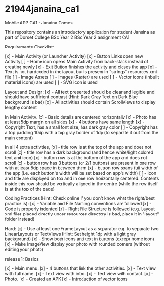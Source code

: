 # 21944janaina_ca1
Mobile APP CA1 - Janaina Gomes


This repository contains an introductory application for student Janaina as part of Dorset College BSc Year 2 BSc Year 2 assignment CA1

Requirements Checklist:


[x] - Main Activity (or Launcher Activity)
[x] - Button Links open new Activity
[ ] - Home icon opens Main Activity from back-stack instead of creating newly
[x] - Exit Button finishes the activity and closes the app
[x] - Text is not hardcoded in the layout but is present in "strings" resources xml file
[ ] - Image Assets
[ ] - Images (Raster) are used
[ ] - Vector icons (inbuilt material icons) are used
[ ] - SVG icon is used

Layout and Design:
[x] - All text presented should be clear and legible and should have sufficient contrast (Hint: Dark Gray Text on Dark Blue background is bad)
[x] - All activities should contain ScrollViews to display lengthy content

In Main Activity, 
[x] - Basic details are centered horizontally
[x] - Photo has at least 5dp margin on all sides
[x] - 4 buttons have same length
[x] - Copyright Text, has a small font size, has dark gray color
[ ] - Copyright has a top padding 10dp with a top gray border of 1dp (to separate it out from the main content)

In all 4 extra activities, 
[x] - title row is at the top of the app and does not scroll
[x] - title row has a dark background (and hence white/light colored text and icon)
[x] - button row is at the bottom of the app and does not scroll
[x] - button row has 3 buttons (or 2/1 buttons) are present in one row with at least 5dp space in between them
[x] - button row spans full width of the app (i.e. each button's width will be set based on app's width)
[ ] - icon and title are displayed on top and in one row horizontally centered. Contents inside this row should be vertically aligned in the centre (while the row itself is at the top of the page)

Coding Practices (Hint: Check online if you don't know what the right/best practice is):
[x] - Variable and File Naming conventions are followed
[x] - Code is properly indented
[x] - Right File Structure is followed (e.g. Layout xml files placed directly under resources directory is bad, place it in "layout" folder instead)

Hard:
[x] - Use at least one FrameLayout as a separator e.g. to separate two LinearLayouts or TextViews (Hint: Set height 1dp with a light gray background)
[x] - Show both icons and text in buttons (except home icon)
[x] - Make ImageView display your photo with rounded corners (without editing your photo)


release 1: Basics

[x] - Main menu. 
[x] - 4 buttons that link the other activities. 
[x] - Text view with full name. 
[x] - Text view with intro.
[x] - Text view with contact.
[x] - Photo. 
[x] - Created an APK
[x] - Introduction of vector icons
